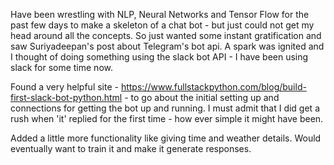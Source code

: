 

Have been wrestling with NLP, Neural Networks and Tensor Flow for the past few days to make a skeleton of a chat bot - but just could not get my head around all the concepts. So just wanted some instant gratification and saw Suriyadeepan's post about Telegram's bot api. A spark was ignited and I thought of doing something using the slack bot API - I have been using slack for some time now.

Found a very helpful site - https://www.fullstackpython.com/blog/build-first-slack-bot-python.html - to go about the initial setting up and connections for getting the bot up and running. I must admit that I did get a rush when 'it' replied for the first time - how ever simple it might have been.

Added a little more functionality like giving time and weather details. Would eventually want to train it and make it generate responses.

